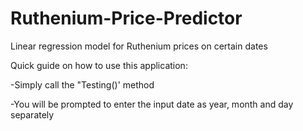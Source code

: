 # Ruthenium-Price-Predictor
Linear regression model for Ruthenium prices on certain dates

Quick guide on how to use this application:

  -Simply call the "Testing()' method

  -You will be prompted to enter the input date as year, month and day separately
